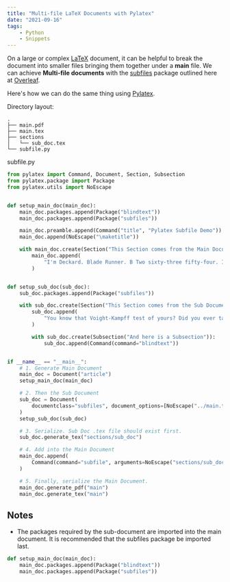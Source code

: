 ```yaml
---
title: "Multi-file LaTeX Documents with Pylatex"
date: "2021-09-16"
tags:
    - Python
    - Snippets
---
```


On a large or complex [LaTeX](https://www.latex-project.org/) document, it can be helpful to break the document into smaller files bringing them together under a **main** file. We can achieve **Multi-file documents** with the [subfiles](https://github.com/gsalzer/subfiles) package outlined here at [Overleaf](https://www.overleaf.com/learn/latex/Multi-file_LaTeX_projects).

Here's how we can do the same thing using [Pylatex](https://jeltef.github.io/PyLaTeX/current/index.html).

Directory layout:

```
.
├── main.pdf
├── main.tex
├── sections
│   └── sub_doc.tex
└── subfile.py
```

<div class="code-filename">subfile.py</div>

```python
from pylatex import Command, Document, Section, Subsection
from pylatex.package import Package
from pylatex.utils import NoEscape


def setup_main_doc(main_doc):
    main_doc.packages.append(Package("blindtext"))
    main_doc.packages.append(Package("subfiles"))

    main_doc.preamble.append(Command("title", "Pylatex Subfile Demo"))
    main_doc.append(NoEscape("\maketitle"))

    with main_doc.create(Section("This Section comes from the Main Document")):
        main_doc.append(
            "I'm Deckard. Blade Runner. B Two sixty-three fifty-four. I'm filed and monitored."
        )


def setup_sub_doc(sub_doc):
    sub_doc.packages.append(Package("subfiles"))

    with sub_doc.create(Section("This Section comes from the Sub Document")):
        sub_doc.append(
            "You know that Voight-Kampff test of yours? Did you ever take that test yourself?"
        )

        with sub_doc.create(Subsection("And here is a Subsection")):
            sub_doc.append(Command(command="blindtext"))


if __name__ == "__main__":
    # 1. Generate Main Document
    main_doc = Document("article")
    setup_main_doc(main_doc)

    # 2. Then the Sub Document
    sub_doc = Document(
        documentclass="subfiles", document_options=[NoEscape("../main.tex")]
    )
    setup_sub_doc(sub_doc)

    # 3. Serialize. Sub Doc .tex file should exist first.
    sub_doc.generate_tex("sections/sub_doc")

    # 4. Add into the Main Document
    main_doc.append(
        Command(command="subfile", arguments=NoEscape("sections/sub_doc.tex"))
    )

    # 5. Finally, serialize the Main Document.
    main_doc.generate_pdf("main")
    main_doc.generate_tex("main")

```

## Notes

* The packages required by the sub-document are imported into the main document. It is recommended that the subfiles package be imported last.

```python
def setup_main_doc(main_doc):
    main_doc.packages.append(Package("blindtext"))
    main_doc.packages.append(Package("subfiles"))
```